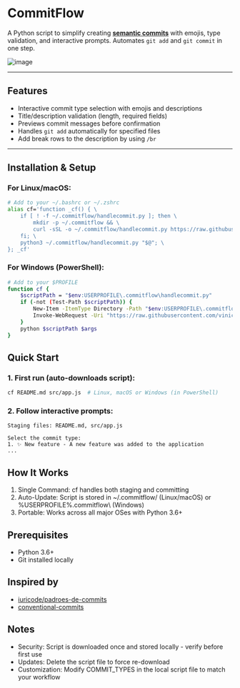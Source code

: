 # CommitFlow
A Python script to simplify creating [**semantic commits**](https://www.conventionalcommits.org/en/v1.0.0/) with emojis, type validation, and interactive prompts. Automates `git add` and `git commit` in one step.

![image](https://github.com/user-attachments/assets/9a426767-1f4e-47ae-8157-0eca8bd817f7)

---

## Features  
- Interactive commit type selection with emojis and descriptions  
- Title/description validation (length, required fields)  
- Previews commit messages before confirmation  
- Handles `git add` automatically for specified files  
- Add break rows to the description by using `/br`

---

## Installation & Setup

### For Linux/macOS:
```bash
# Add to your ~/.bashrc or ~/.zshrc
alias cf='function _cf() { \
    if [ ! -f ~/.commitflow/handlecommit.py ]; then \
        mkdir -p ~/.commitflow && \
        curl -sSL -o ~/.commitflow/handlecommit.py https://raw.githubusercontent.com/viniciusnevescosta/CommitFlow/main/handleCommit.py; \
    fi; \
    python3 ~/.commitflow/handlecommit.py "$@"; \
}; _cf'
```

### For Windows (PowerShell):

```bash
# Add to your $PROFILE
function cf {
    $scriptPath = "$env:USERPROFILE\.commitflow\handlecommit.py"
    if (-not (Test-Path $scriptPath)) {
        New-Item -ItemType Directory -Path "$env:USERPROFILE\.commitflow" -Force | Out-Null
        Invoke-WebRequest -Uri "https://raw.githubusercontent.com/viniciusnevescosta/CommitFlow/main/handleCommit.py" -OutFile $scriptPath
    }
    python $scriptPath $args
}
```

## Quick Start

### 1. First run (auto-downloads script):

```bash
cf README.md src/app.js  # Linux, macOS or Windows (in PowerShell)
```

### 2. Follow interactive prompts:

```text
Staging files: README.md, src/app.js

Select the commit type:
1. ✨ New feature - A new feature was added to the application
...
```

## How It Works

1. Single Command: cf <files> handles both staging and committing
2. Auto-Update: Script is stored in ~/.commitflow/ (Linux/macOS) or %USERPROFILE%\.commitflow\ (Windows)
4. Portable: Works across all major OSes with Python 3.6+

## Prerequisites

- Python 3.6+
- Git installed locally

## Inspired by

- [iuricode/padroes-de-commits](https://github.com/iuricode/padroes-de-commits)
- [conventional-commits](https://github.com/conventional-commits)

## Notes

- Security: Script is downloaded once and stored locally - verify before first use
- Updates: Delete the script file to force re-download
- Customization: Modify COMMIT_TYPES in the local script file to match your workflow
